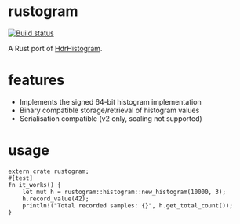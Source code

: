 # rustogram

[![Build status](https://travis-ci.org/epickrram/rustogram.svg?branch=master)](https://travis-ci.org/epickrram/rustogram)

A Rust port of [HdrHistogram](https://github.com/HdrHistogram/HdrHistogram).


# features

* Implements the signed 64-bit histogram implementation
* Binary compatible storage/retrieval of histogram values
* Serialisation compatible (v2 only, scaling not supported)


# usage

	extern crate rustogram;
	#[test]
	fn it_works() {
    	let mut h = rustogram::histogram::new_histogram(10000, 3);
    	h.record_value(42);
    	println!("Total recorded samples: {}", h.get_total_count());
	}
	
